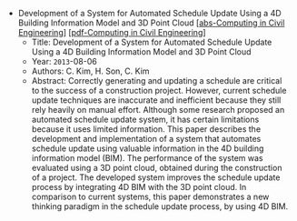 * Development of a System for Automated Schedule Update Using a 4D Building Information Model and 3D Point Cloud
    [[abs-Computing in Civil Engineering](https://ascelibrary.org/doi/10.1061/9780784413029.095)]
    [[pdf-Computing in Civil Engineering](https://ascelibrary.org/doi/epdf/10.1061/9780784413029.095)]
    * Title: Development of a System for Automated Schedule Update Using a 4D Building Information Model and 3D Point Cloud
    * Year: `2013`-08-06
    * Authors: C. Kim, H. Son, C. Kim
    * Abstract: Correctly generating and updating a schedule are critical to the success of a construction project. However, current schedule update techniques are inaccurate and inefficient because they still rely heavily on manual effort. Although some research proposed an automated schedule update system, it has certain limitations because it uses limited information. This paper describes the development and implementation of a system that automates schedule update using valuable information in the 4D building information model (BIM). The performance of the system was evaluated using a 3D point cloud, obtained during the construction of a project. The developed system improves the schedule update process by integrating 4D BIM with the 3D point cloud. In comparison to current systems, this paper demonstrates a new thinking paradigm in the schedule update process, by using 4D BIM.
